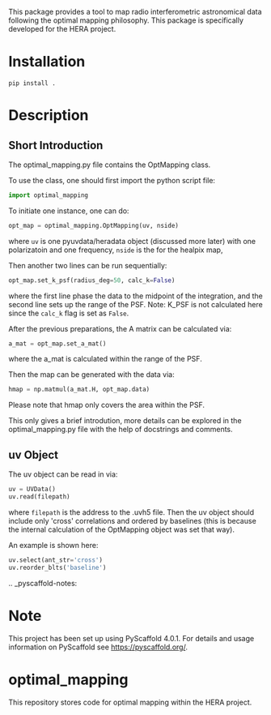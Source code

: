 This package provides a tool to map radio interferometric astronomical data
following the optimal mapping philosophy. This package is specifically developed
for the HERA project.

Installation
===========

```
pip install .
```

Description
===========

## Short Introduction

The optimal_mapping.py file contains the OptMapping class. 

To use the class, one should first import the python script file:

```python
import optimal_mapping
```

To initiate one instance, one can do:

```python
opt_map = optimal_mapping.OptMapping(uv, nside)
```

where `uv` is one pyuvdata/heradata object (discussed more later) with one polarizatoin and one frequency,
`nside` is the for the healpix map,

Then another two lines can be run sequentially:

```python
opt_map.set_k_psf(radius_deg=50, calc_k=False)
```

where the first line phase the data to the midpoint of the integration, and the
second line sets up the range of the PSF. Note: K_PSF is not calculated here since
the `calc_k` flag is set as `False`.

After the previous preparations, the A matrix can be calculated via:

```python
a_mat = opt_map.set_a_mat()
```

where the a_mat is calculated within the range of the PSF.

Then the map can be generated with the data via:

```python
hmap = np.matmul(a_mat.H, opt_map.data)
```

Please note that hmap only covers the area within the PSF.

This only gives a brief introdution, more details can be explored in the optimal_mapping.py file
with the help of docstrings and comments.

## uv Object
The uv object can be read in via:

```python
uv = UVData()
uv.read(filepath)
```
where `filepath` is the address to the .uvh5 file.
Then the uv object should include only 'cross' correlations and ordered
by baselines (this is because the internal calculation of the OptMapping object was set that way). 

An example is shown here:

```python
uv.select(ant_str='cross')
uv.reorder_blts('baseline')
```

.. _pyscaffold-notes:

Note
====

This project has been set up using PyScaffold 4.0.1. For details and usage
information on PyScaffold see https://pyscaffold.org/.
# optimal_mapping
This repository stores code for optimal mapping within the HERA project. 
